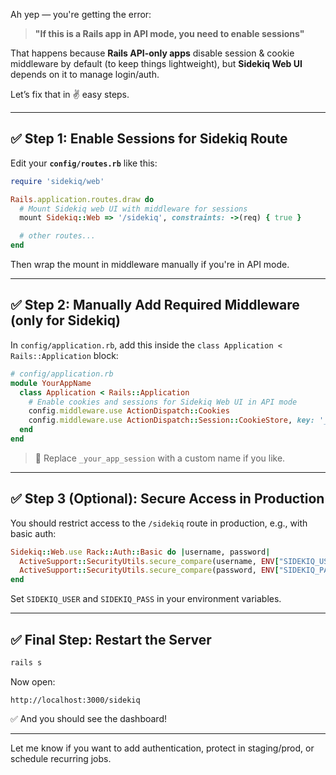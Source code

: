 Ah yep — you're getting the error:

> **"If this is a Rails app in API mode, you need to enable sessions"**

That happens because **Rails API-only apps** disable session & cookie middleware by default (to keep things lightweight), but **Sidekiq Web UI** depends on it to manage login/auth.

Let’s fix that in ✌️ easy steps.

---

## ✅ Step 1: Enable Sessions for Sidekiq Route

Edit your **`config/routes.rb`** like this:

```ruby
require 'sidekiq/web'

Rails.application.routes.draw do
  # Mount Sidekiq web UI with middleware for sessions
  mount Sidekiq::Web => '/sidekiq', constraints: ->(req) { true }

  # other routes...
end
```

Then wrap the mount in middleware manually if you're in API mode.

---

## ✅ Step 2: Manually Add Required Middleware (only for Sidekiq)

In `config/application.rb`, add this inside the `class Application < Rails::Application` block:

```ruby
# config/application.rb
module YourAppName
  class Application < Rails::Application
    # Enable cookies and sessions for Sidekiq Web UI in API mode
    config.middleware.use ActionDispatch::Cookies
    config.middleware.use ActionDispatch::Session::CookieStore, key: '_your_app_session'
  end
end
```

> 🔁 Replace `_your_app_session` with a custom name if you like.

---

## ✅ Step 3 (Optional): Secure Access in Production

You should restrict access to the `/sidekiq` route in production, e.g., with basic auth:

```ruby
Sidekiq::Web.use Rack::Auth::Basic do |username, password|
  ActiveSupport::SecurityUtils.secure_compare(username, ENV["SIDEKIQ_USER"]) &
  ActiveSupport::SecurityUtils.secure_compare(password, ENV["SIDEKIQ_PASS"])
end
```

Set `SIDEKIQ_USER` and `SIDEKIQ_PASS` in your environment variables.

---

## ✅ Final Step: Restart the Server

```bash
rails s
```

Now open:

```
http://localhost:3000/sidekiq
```

✅ And you should see the dashboard!

---

Let me know if you want to add authentication, protect in staging/prod, or schedule recurring jobs.